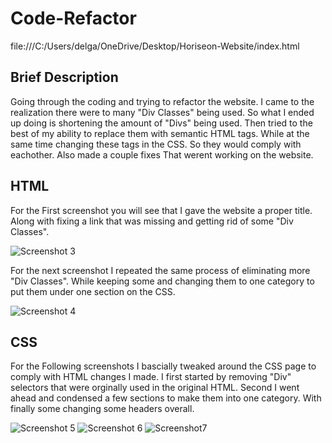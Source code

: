 # Code-Refactor


file:///C:/Users/delga/OneDrive/Desktop/Horiseon-Website/index.html

## Brief Description
  Going through the coding and trying to refactor the website. I came to the realization there were to many "Div Classes" being used.
  So what I ended up doing is shortening the amount of "Divs" being used. Then tried to the best of my ability to replace them with semantic HTML tags.
  While at the same time changing these tags in the CSS. So they would comply with eachother. Also made a couple fixes That werent working on the website.

## HTML
  For the First screenshot you will see that I gave the website a proper title. Along with fixing a link that was missing and getting rid
  of some "Div Classes". 
  
![Screenshot 3](https://user-images.githubusercontent.com/79616150/111051889-4873fe00-840b-11eb-9f90-6588aed008c9.png)

For the next screenshot I repeated the same process of eliminating more "Div Classes". While keeping some and changing them to one category 
to put them under one section on the CSS.

![Screenshot 4](https://user-images.githubusercontent.com/79616150/111051921-96890180-840b-11eb-916e-db1d222b56f3.png)

## CSS

For the Following screenshots I bascially tweaked around the CSS page to comply with HTML changes I made. I first started by removing
"Div" selectors that were orginally used in the original HTML. Second I went ahead and condensed a few sections to make them into one category.
With finally some changing some headers overall.

![Screenshot 5](https://user-images.githubusercontent.com/79616150/111052013-32b30880-840c-11eb-8a71-de26cd090421.png)
![Screenshot 6](https://user-images.githubusercontent.com/79616150/111052014-33e43580-840c-11eb-906e-a0624339b020.png)
![Screenshot7](https://user-images.githubusercontent.com/79616150/111052018-35adf900-840c-11eb-9a16-9d0fd21a04db.png)

